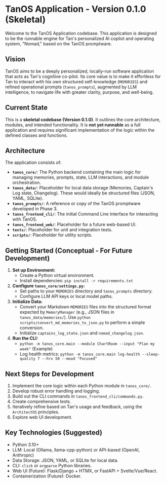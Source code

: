 # TanOS Application - Version 0.1.0 (Skeletal)

Welcome to the TanOS Application codebase. This application is designed to be the runnable engine for Tan's personalized AI copilot and operating system, "Nomad," based on the TanOS promptware.

## Vision

TanOS aims to be a deeply personalized, locally-run software application that acts as Tan's cognitive co-pilot. Its core value is to make it effortless for Tan to interact with his own structured self-knowledge (`MEMORIES`) and refined operational prompts (`tanos_prompts`), augmented by LLM intelligence, to navigate life with greater clarity, purpose, and well-being.

## Current State

This is a **skeletal codebase (Version 0.1.0)**. It outlines the core architecture, modules, and intended functionality. It is **not yet runnable** as a full application and requires significant implementation of the logic within the defined classes and functions.

## Architecture

The application consists of:
- **`tanos_core/`**: The Python backend containing the main logic for managing memories, prompts, state, LLM interactions, and module orchestration.
- **`tanos_data/`**: Placeholder for local data storage (Memories, Captain's Log state, Changelog). These would ideally be structured files (JSON, YAML, SQLite).
- **`tanos_prompts/`**: A reference or copy of the TanOS promptware developed in Phase 3.
- **`tanos_frontend_cli/`**: The initial Command Line Interface for interacting with TanOS.
- **`tanos_frontend_web/`**: Placeholder for a future web-based UI.
- **`tests/`**: Placeholder for unit and integration tests.
- **`scripts/`**: Placeholder for utility scripts.

## Getting Started (Conceptual - For Future Development)

1.  **Set up Environment:**
    * Create a Python virtual environment.
    * Install dependencies: `pip install -r requirements.txt`
2.  **Configure `tanos_core/settings.py`:**
    * Set paths to your `MEMORIES` directory and `tanos_prompts` directory.
    * Configure LLM API keys or local model paths.
3.  **Initialize Data:**
    * Convert your Markdown `MEMORIES` files into the structured format expected by `MemoryManager` (e.g., JSON files in `tanos_data/memories/`). Use `python scripts/convert_md_memories_to_json.py` to perform a simple conversion.
    * Initialize `captains_log_state.json` and `nomad_changelog.json`.
4.  **Run the CLI:**
    * `python -m tanos_core.main --module ChartRoom --input "Plan my week"` (Example)
    * Log health metrics: `python -m tanos_core.main log-health --sleep-quality 7 --hrv 50 --mood "Focused"`

## Next Steps for Development

1.  Implement the core logic within each Python module in `tanos_core/`.
2.  Develop robust error handling and logging.
3.  Build out the CLI commands in `tanos_frontend_cli/commands.py`.
4.  Create comprehensive tests.
5.  Iteratively refine based on Tan's usage and feedback, using the `ArchitectOS` principles.
6.  Explore web UI development.

## Key Technologies (Suggested)

-   Python 3.10+
-   LLM: Local (Ollama, llama-cpp-python) or API-based (OpenAI, Anthropic)
-   Data Storage: JSON, YAML, or SQLite for local data.
-   CLI: `click` or `argparse` Python libraries.
-   Web UI (Future): Flask/Django + HTMX, or FastAPI + Svelte/Vue/React.
-   Containerization (Future): Docker.

